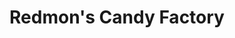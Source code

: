 ---
title: "Redmon's Candy Factory"
url: /phillipsburg/redmons-candy-factory/
shop: confectionery
---
